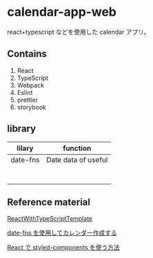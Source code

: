 # calendar-app-web

react+typescript などを使用した calendar アプリ。

## Contains

1. React
2. TypeScript
3. Webpack
4. Eslint
5. prettier
6. storybook

## library

| lilary   | function            |
| -------- | ------------------- |
| date-fns | Date data of useful |
|          |                     |
|          |                     |
|          |                     |
|          |                     |
|          |                     |
|          |                     |
|          |                     |

## Reference material

[ReactWithTypeScriptTemplate](https://github.com/I-s-23/ReactWithTypeScriptTemplate)

[date-fns を使用してカレンダー作成する](http://yucatio.hatenablog.com/entry/2019/12/23/172547)

[React で styled-components を使う方法](https://dev-yakuza.github.io/react/styled-components/)
